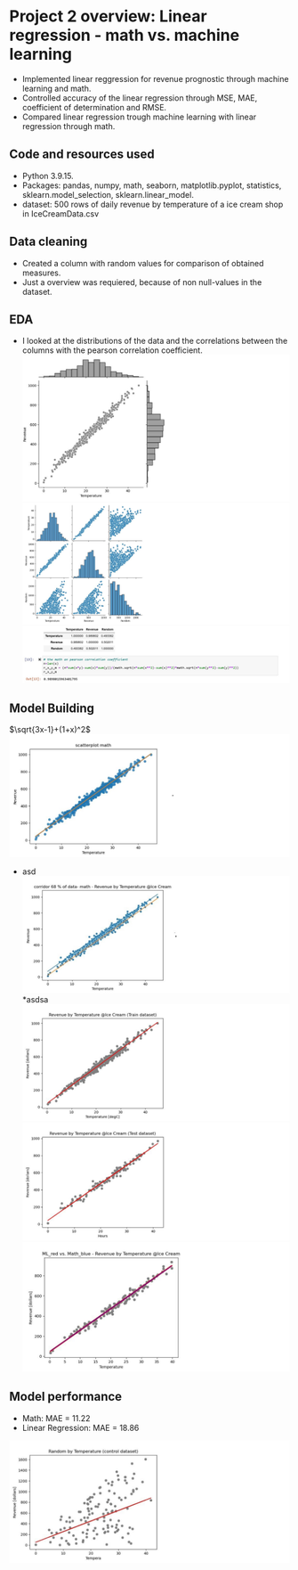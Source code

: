 # Project 2 overview: Linear regression - math vs. machine learning
* Implemented linear reggression for revenue prognostic through machine learning and math.
* Controlled accuracy of the linear regression through MSE, MAE, coefficient of determination and RMSE.
* Compared linear regression trough machine learning with linear regression through math.

## Code and resources used
* Python 3.9.15.
* Packages: pandas, numpy, math, seaborn, matplotlib.pyplot, statistics, sklearn.model_selection, sklearn.linear_model.
* dataset: 500 rows of daily revenue by temperature of a ice cream shop in IceCreamData.csv

## Data cleaning
* Created a column with random values for comparison of obtained measures.
* Just a overview was requiered, because of non null-values in the dataset.
## EDA
* I looked at the distributions of the data and the correlations between the columns with the pearson correlation coefficient.
![](/images/scatterplot_with_Jointplot.jpg)
![](/images/scatterplot_with_pairplot.jpg)
![](/images/Pearson_coefficient.jpg)

## Model Building
$\sqrt{3x-1}+(1+x)^2$
![](/images/scatterplot_with_math_linear_regression.jpg)
* asd
![](/images/scatterplot_with_corridor_68_data_math.jpg)
*asdsa
![](/images/ML_scatterplot_train_data.jpg)
![](/images/ML_scatterplot_test_data.jpg)
![](/images/ML_red_vs_Math_blue_scatterplot.jpg)
## Model performance

* Math: MAE = 11.22
* Linear Regression: MAE = 18.86

![](/images/ML_scatterplot_random_data.jpg)
